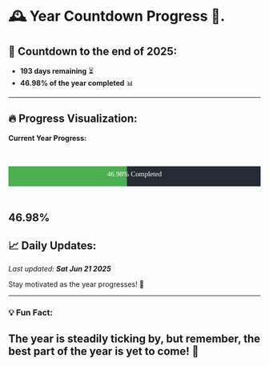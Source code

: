 
# &#x1F570; **Year Countdown Progress** &#x1F389;.

## &#x1F4C5; Countdown to the end of 2025:
- **193 days remaining** &#x23F3;
- **46.98% of the year completed** &#x1F4CA;

---

## &#x1F525; **Progress Visualization**:

**Current Year Progress:**

<br><br>
![Progress Bar](https://raw.githubusercontent.com/dayanidigv/year-countdown-progress/main/progress-bar.svg)
<br><br>

**46.98%**
---

## &#x1F4C8; **Daily Updates**:

_Last updated: **Sat Jun 21 2025**_

Stay motivated as the year progresses! &#x1F680;

--- 

### &#x1F4A1; **Fun Fact:**
The year is steadily ticking by, but remember, the best part of the year is yet to come! &#x1F31F;
---

